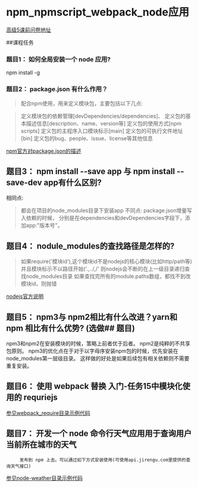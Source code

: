 # npm_npmscript_webpack_node应用

[高级5课前问卷地址](https://sojump.com/jq/12187379.aspx)

##课程任务

### 题目1： 如何全局安装一个 node 应用?

npm install -g <packagename>

### 题目2： package.json 有什么作用？

> 配合npm使用，用来定义模块包，主要包括以下几点:

> 定义模块包的依赖管理[devDependencies/dependencies]、
> 定义包的基本描述信息[description、name、version等]
> 定义包的使用方式[npm scripts]
> 定义包的主程序入口模块标示[main]
> 定义包的可执行文件地址[bin]
> 定义包的bug、people、issue、license等其他信息

[npm官方对package.json的描述](https://docs.npmjs.com/files/package.json)


## 题目3： npm install --save app 与 npm install --save-dev app有什么区别?

相同点:
> 都会在项目的node_modules目录下安装app
不同点:
> package.json增量写入依赖的时候，
> 分别是在dependencies和devDependencies字段下，添加app:"版本号"。


## 题目4： nodule_modules的查找路径是怎样的?

> 如果require('模块id'),这个模块id不是nodejs的核心模块(比如http/path等)
> 并且模块标示不以路径开始('.,../,/'
> 则nodejs会不断的在上一级目录递归查找node_modules目录
> 如果查找完所有的module.paths数组，都找不到改模块id，则抛错

[nodejs官方说明](https://nodejs.org/api/modules.html#modules_loading_from_node_modules_folders)

## 题目5： npm3与 npm2相比有什么改进？yarn和 npm 相比有什么优势? (选做## 题目)

npm3和npm2在安装模块的时候，策略上前者优于后者。
npm2是纯粹的不共享包原则。
npm3的优化点在于对于以字母序安装npm包的时候，优先安装在node_modules第一层级目录。
这样做的好处是如果后续包有相关依赖则不需要重复安装。


## 题目6： 使用 webpack 替换 入门-任务15中模块化使用的 requriejs

[参见webpack_require目录示例代码](./webpack_require)


## 题目7： 开发一个 node 命令行天气应用用于查询用户当前所在城市的天气
         发布到 npm 上去。可以通过如下方式安装使用(可使用api.jirengu.com里提供的查询天气接口)

[参见node-weather目录示例代码](./node-weather)






